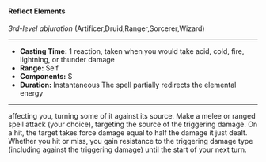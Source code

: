 #### Reflect Elements
*3rd-level abjuration* (Artificer,Druid,Ranger,Sorcerer,Wizard)
___
- **Casting Time:** 1 reaction, taken when you would take acid, cold, fire, lightning, or thunder damage
- **Range:** Self
- **Components:** S
- **Duration:** Instantaneous The spell partially redirects the elemental energy
---
affecting you, turning some of it against its source.
Make a melee or ranged spell attack (your choice),
targeting the source of the triggering damage. On a
hit, the target takes force damage equal to half the
damage it just dealt. Whether you hit or miss, you
gain resistance to the triggering damage type
(including against the triggering damage) until the
start of your next turn.
